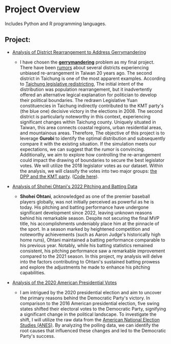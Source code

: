 # Project Overview
Includes Python and R programming languages.




## Project:
- [Analysis of District Rearrangement to Address Gerrymandering](https://github.com/ollill0823/101.UIUC_MS_IE-532-Analysis-of-Network-Data/tree/main/005.Final_project)
    - I have chosen the **[gerrymandering](https://en.wikipedia.org/wiki/Gerrymandering)** problem as my final project. There have been [rumors](https://michaelturton.blogspot.com/2008/02/gerrymandering.html) about several districts experiencing unbiased re-arrangement in Taiwan 20 years ago. The second district in Taichung is one of the most apparent examples. According to [Taichung legislative redistricting](https://frozengarlic.wordpress.com/2010/05/21/taichung-legislative-redistricting/), The initial intent of the distribution was population rearrangement, but it inadvertently offered an alternative legical explanation for politician to develop their political boundaries. The redrawn Legislative Yuan constituencies in Taichung indirectly contributed to the KMT party's (the blue one) decisive victory in the elections in 2008. The second district is particularly noteworthy in this context, experiencing significant changes within Taichung county. Uniquely situated in Taiwan, this area connects coastal regions, urban residential areas, and mountainous areas. Therefore, The objective of this project is to leverage **Gurobi** to identify the optimal distribution and subsequently compare it with the existing situation. If the simulation meets our expectations, we can suggest that the rumor is convincing. Additionally, we aim to explore how controlling the re-arrangement could impact the drawing of boundaries to secure the best legislator votes. We will utilize the 2018 legislator votes as our dataset. Within the analysis, we will classify the votes into two major groups: [the DPP and the KMT party](https://en.wikipedia.org/wiki/Legislative_Yuan_constituencies_in_Taichung_City). ([Code here](https://github.com/ollill0823/101.UIUC_MS_IE-532-Analysis-of-Network-Data/blob/main/005.Final_project/IE532_Final_Project_Chen_Wang.ipynb)).


- [Analysis of Shohei Ohtani's 2022 Pitching and Batting Data](https://github.com/ollill0823/005.UCLA_extension_R-Exploratory-Data-Analysis-and-Visualization/tree/main/010.2022_Shohei_Ohtani)
    - **Shohei Ohtani**, acknowledged as one of the premier baseball players globally, was not initially perceived as powerful as he is today. His pitching and batting performance have undergone significant development since 2022, leaving unknown reasons behind his remarkable season. Despite not securing the final MVP title, his accomplishments undeniably place him at the pinnacle of the sport. In a season marked by heightened competition and noteworthy achievements (such as Aaron Judge's historically high home runs), Ohtani maintained a batting performance comparable to his previous year. Notably, while his batting statistics remained consistent, his pitching performance saw a remarkable improvement compared to the 2021 season. In this project, my analysis will delve into the factors contributing to Ohtani's sustained batting prowess and explore the adjustments he made to enhance his pitching capabilities.

- [Analysis of the 2020 American Presidential Votes](https://github.com/ollill0823/005.UCLA_extension_R-Exploratory-Data-Analysis-and-Visualization/tree/main/009.2020_American_president_votes)
  - I am intrigued by the 2020 presidential election and aim to uncover the primary reasons behind the Democratic Party's victory. In comparison to the 2016 American presidential election, five swing states shifted their electoral votes to the Democratic Party, signifying a significant change in the political landscape. To investigate the shift, I will utilize the raw data from the [American National Election Studies (ANES)](https://electionstudies.org/data-center/2020-time-series-study/). By analyzing the polling data, we can identify the root causes that influenced these changes and led to the Democratic Party's success.







